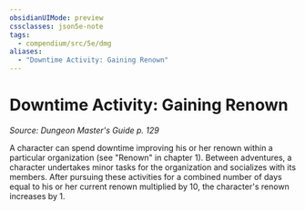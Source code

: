 ```yaml
---
obsidianUIMode: preview
cssclasses: json5e-note
tags:
  - compendium/src/5e/dmg
aliases:
  - "Downtime Activity: Gaining Renown"
---
```


# Downtime Activity: Gaining Renown
*Source: Dungeon Master's Guide p. 129* 

A character can spend downtime improving his or her renown within a particular organization (see "Renown" in chapter 1). Between adventures, a character undertakes minor tasks for the organization and socializes with its members. After pursuing these activities for a combined number of days equal to his or her current renown multiplied by 10, the character's renown increases by 1.